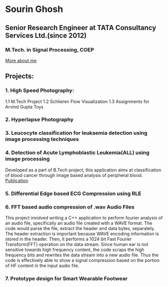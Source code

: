 # Sourin Ghosh
## Senior Research Engineer at TATA Consultancy Services Ltd.(since 2012)
### M.Tech. in Signal Processing, COEP
[More about me](aboutme.md)

## Projects:
### 1. High Speed Photography:
1.1 M.Tech Project
1.2 Schlieren Flow Visualization
1.3 Assignments for Arvind Gupta Toys

### 2. Hyperlapse Photography

### 3. Leucocyte classification for leukaemia detection using image processing techniques

### 4. Detection of Acute Lymphoblastic Leukemia(ALL) using image processing
Developed as a part of B.Tech project, this application aims at classification of blood cancer through image based analysis of peripheral blood.
[Publication](http://ieeexplore.ieee.org/document/7087834/)

### 5. Differential Edge based ECG Compression using RLE

### 6. FFT based audio compression of .wav Audio Files
This project involved writing a C++ application to perform fourier analysis of an audio file, specifically an audio file created with a WAVE format. The code would parse the file, extract the header and data bytes, separately. The header extraction is important because WAVE encoding information is stored in the header. Then, it performs a 1024 bit Fast Fourier Transform(FFT) operation on the data stream. Since human ear is not sensitive towards high frequency content, the code scraps the high frequency bits and rewrites the data stream into a new audio file. Thus the code is effectively able to show a signal compression based on the portion of HF content in the input audio file.

### 7. Prototype design for Smart Wearable Footwear





